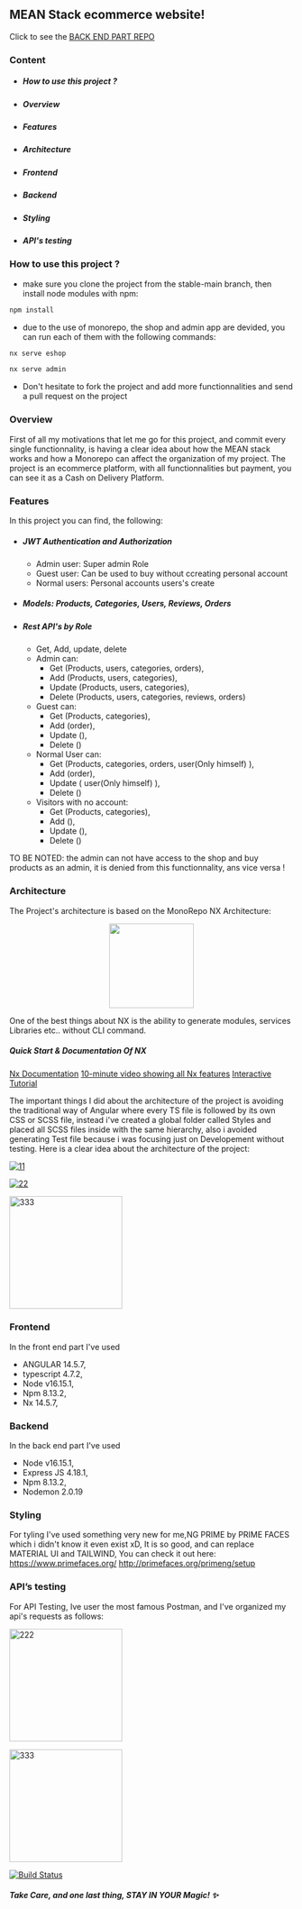 ## MEAN Stack ecommerce website!

 Click to see the <a href="https://github.com/ofsand/Ecommerce-brands-website-backend-NodeJS-ExpressJs-">BACK END PART REPO</a>

### Content
- ##### How to use this project ?
- ##### Overview
- ##### Features
- ##### Architecture
- ##### Frontend
- ##### Backend
- ##### Styling
- ##### API's testing

### How to use this project ?
- make sure you clone the project from the stable-main branch, then install node modules with npm:

```sh
npm install
```
- due to the use of monorepo, the shop and admin app are devided, you can run each of them with the following commands:

```sh
nx serve eshop
```
```sh
nx serve admin
```
- Don't hesitate to fork the project and add more functionnalities and send a pull request on the project

### Overview
First of all my motivations that let me go for this project, and commit every single functionnality, is having a clear idea about how the MEAN stack works and how a Monorepo can affect the organization of my project.
The project is an ecommerce platform, with all functionnalities but payment, you can see it as a Cash on Delivery Platform.

### Features
In this project you can find, the following:

- ##### JWT Authentication and Authorization
    -  Admin user: Super admin Role
    -  Guest user: Can be used to buy without ccreating personal account
    -  Normal users: Personal accounts users's create 
- ##### Models: Products, Categories, Users, Reviews, Orders
- ##### Rest API's by Role
    - Get, Add, update, delete
    - Admin can:
        - Get (Products, users, categories, orders),
        - Add (Products, users, categories),
        - Update (Products, users, categories),
        - Delete (Products, users, categories, reviews, orders)
    - Guest can:
        - Get (Products, categories),
        - Add (order),
        - Update (),
        - Delete ()
    - Normal User can:
        - Get (Products, categories, orders, user(Only himself) ),
        - Add (order),
        - Update ( user(Only himself) ),
        - Delete ()
    - Visitors with no account:
        - Get (Products, categories),
        - Add (),
        - Update (),
        - Delete ()

TO BE NOTED:  the admin can not have access to the shop and buy products as an admin, it is denied from this functionnality, ans vice versa !
### Architecture
The Project's architecture is based on the MonoRepo NX Architecture:
<p style="text-align: center;"><img src="https://raw.githubusercontent.com/nrwl/nx/master/images/nx-logo.png" width="150"></p>
One of the best things about NX is the ability to generate modules, services Libraries etc.. without CLI command.

##### Quick Start & Documentation Of NX
[Nx Documentation](https://nx.dev/angular)
[10-minute video showing all Nx features](https://nx.dev/getting-started/intro)
[Interactive Tutorial](https://nx.dev/react-tutorial/01-create-application)

The important things I did about the architecture of the project is avoiding the traditional way of Angular where every TS file is followed by its own CSS or SCSS file, instead i've created a global folder called Styles and placed all SCSS files inside with the same hierarchy, also i avoided generating Test file because i was focusing just on Developement without testing.
 Here is a clear idea about the architecture of the project:
 
<a href="https://postimg.cc/ppYx0kbJ" target="_blank"><img src="https://i.postimg.cc/ppYx0kbJ/11.jpg" alt="11"/></a>

<a href="https://postimg.cc/210YY65q" target="_blank"><img src="https://i.postimg.cc/210YY65q/22.jpg" alt="22"/></a>

<a href="https://postimg.cc/8F3VF0MN" target="_blank"><img src="https://i.postimg.cc/8F3VF0MN/333.jpg" alt="333"  width="200"/></a>


### Frontend
In the front end part I've used
- ANGULAR 14.5.7,
- typescript 4.7.2,
- Node v16.15.1,
- Npm 8.13.2,
- Nx 14.5.7,
### Backend
In the back end part I've used
- Node v16.15.1,
- Express JS 4.18.1, 
- Npm 8.13.2, 
- Nodemon 2.0.19
### Styling
For tyling I've used something very new for me,NG PRIME by PRIME FACES which i didn't know it even exist xD,
It is so good, and can replace MATERIAL UI and TAILWIND, You can check it out here: 
https://www.primefaces.org/
http://primefaces.org/primeng/setup

### API’s testing
For API Testing, Ive user the most famous Postman, and I've organized my api's requests as follows:

<a href="https://postimg.cc/BLKf2BBD" target="_blank"><img src="https://i.postimg.cc/BLKf2BBD/222.jpg" alt="222" width="200"/></a>


<a href="https://postimg.cc/8F3VF0MN" target="_blank"><img src="https://i.postimg.cc/8F3VF0MN/333.jpg" alt="333" width="200"/></a>


[![Build Status](https://travis-ci.org/joemccann/dillinger.svg?branch=master)](https://travis-ci.org/joemccann/dillinger)

##### Take Care, and one last thing, STAY IN YOUR Magic! ✨
